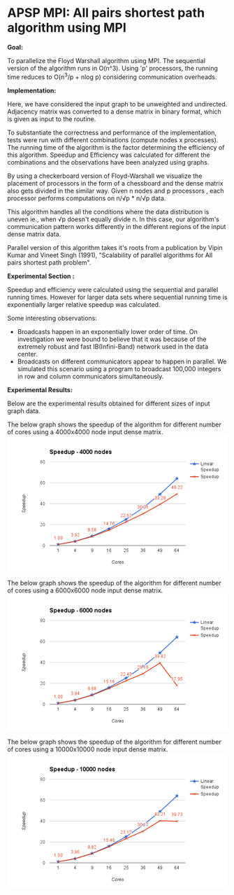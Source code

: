 APSP MPI: All pairs shortest path algorithm using MPI
=======

**Goal:**

To parallelize the Floyd Warshall algorithm using MPI. The sequential version of the algorithm runs in O(n^3). Using 'p' processors, the running time reduces to O(n<sup>3</sup>/p + nlog p) considering communication overheads.

**Implementation:**

 Here, we have considered the input graph to be unweighted and undirected. Adjacency matrix was converted to a dense matrix in binary format, which is given as input to the routine. 

To substantiate the correctness and performance of the implementation, tests were run with different combinations (compute nodes x processes). The running time of the algorithm is the factor determining the efficiency of this algorithm. Speedup and Efficiency was calculated for different the combinations and the observations have been analyzed using graphs.

By using a checkerboard version of Floyd-Warshall we visualize the placement of processors in the form of a chessboard and  the dense matrix also gets divided in the similar way. Given n nodes and p processors , each processor performs computations on n/√p * n/√p data.

This algorithm handles all the conditions where the data distribution is uneven ie., when √p doesn't equally divide n. In this case, our algorithm's communication pattern works differently in the different regions of the input dense matrix data.

Parallel version of this algorithm takes it's roots from a publication by Vipin Kumar and Vineet Singh (1991), "Scalability of parallel algorithms for All pairs shortest path problem".

**Experimental Section :**

Speedup and efficiency were calculated using the sequential and parallel running times. However for larger data sets where sequential running time is exponentially larger relative speedup was calculated.

Some interesting observations:
* Broadcasts happen in an exponentially lower order of time. On investigation we were bound to believe that it was because of the  extremely robust and fast IB(Infini-Band) network used in the data center.
* Broadcasts on different communicators appear to happen in parallel. We simulated this scenario using a program to broadcast 100,000 integers in row and column communicators simultaneously.


**Experimental Results:**

Below are the experimental results obtained for different sizes of input graph data.

The below graph shows the speedup of the algorithm for different number of cores using a 4000x4000 node input dense matrix.
![](graphs/4000node.png)

The below graph shows the speedup of the algorithm for different number of cores using a 6000x6000 node input dense matrix.
![](graphs/6000node.png)

The below graph shows the speedup of the algorithm for different number of cores using a 10000x10000 node input dense matrix.
![](graphs/10000node.png)





